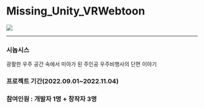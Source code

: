 # Missing_Unity_VRWebtoon
<img src='https://user-images.githubusercontent.com/75819612/218421120-28bdd87b-19d3-40ec-9413-664367887810.jpg'>

----------------

### 시놉시스
광활한 우주 공간 속에서 미아가 된 주인공 우주비행사의 단편 이야기

### 프로젝트 기간(2022.09.01~2022.11.04)

### 참여인원 : 개발자 1명 + 창작자 3명

